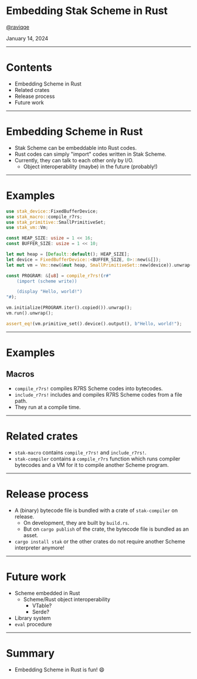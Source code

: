 # Embedding Stak Scheme in Rust

[@raviqqe](https://github.com/raviqqe)

January 14, 2024

---

# Contents

- Embedding Scheme in Rust
- Related crates
- Release process
- Future work

---

# Embedding Scheme in Rust

- Stak Scheme can be embeddable into Rust codes.
- Rust codes can simply "import" codes written in Stak Scheme.
- Currently, they can talk to each other only by I/O.
  - Object interoperability (maybe) in the future (probably!)

---

# Examples

```rust
use stak_device::FixedBufferDevice;
use stak_macro::compile_r7rs;
use stak_primitive::SmallPrimitiveSet;
use stak_vm::Vm;

const HEAP_SIZE: usize = 1 << 16;
const BUFFER_SIZE: usize = 1 << 10;

let mut heap = [Default::default(); HEAP_SIZE];
let device = FixedBufferDevice::<BUFFER_SIZE, 0>::new(&[]);
let mut vm = Vm::new(&mut heap, SmallPrimitiveSet::new(device)).unwrap();

const PROGRAM: &[u8] = compile_r7rs!(r#"
    (import (scheme write))

    (display "Hello, world!")
"#);

vm.initialize(PROGRAM.iter().copied()).unwrap();
vm.run().unwrap();

assert_eq!(vm.primitive_set().device().output(), b"Hello, world!");
```

---

# Examples

## Macros

- `compile_r7rs!` compiles R7RS Scheme codes into bytecodes.
- `include_r7rs!` includes and compiles R7RS Scheme codes from a file path.
- They run at a compile time.

---

# Related crates

- `stak-macro` contains `compile_r7rs!` and `include_r7rs!`.
- `stak-compiler` contains a `compile_r7rs` function which runs compiler bytecodes and a VM for it to compile another Scheme program.

---

# Release process

- A (binary) bytecode file is bundled with a crate of `stak-compiler` on release.
  - On development, they are built by `build.rs`.
  - But on `cargo publish` of the crate, the bytecode file is bundled as an asset.
- `cargo install stak` or the other crates do not require another Scheme interpreter anymore!

---

# Future work

- Scheme embedded in Rust
  - Scheme/Rust object interoperability
    - VTable?
    - Serde?
- Library system
- `eval` procedure

---

# Summary

- Embedding Scheme in Rust is fun! 😄
